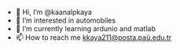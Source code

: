 - 👋 Hi, I’m @kaanalpkaya
- 👀 I’m interested in automobiles
- 🌱 I’m currently learning ardunio and matlab
- 📫 How to reach me kkaya211@posta.paü.edu.tr
